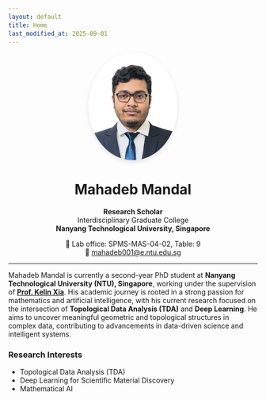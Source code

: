 ```yaml
---
layout: default
title: Home
last_modified_at: 2025-09-01
---
```


<!-- Main content -->
<div align="center">
  <img src="assets/images/profile.png" alt="Profile Photo" width="180" style="border-radius: 50%; box-shadow: 0 4px 10px rgba(0,0,0,0.1);" />
  
  <h1>Mahadeb Mandal</h1>

  <p><strong>Research Scholar</strong><br>
  Interdisciplinary Graduate College<br>
  <strong>Nanyang Technological University, Singapore</strong></p>
  <p>
    📍 Lab office: SPMS-MAS-04-02, Table: 9<br>
    📧 <a href="mailto:mahadeb001@e.ntu.edu.sg">mahadeb001@e.ntu.edu.sg</a>
  </p>
</div>

---

Mahadeb Mandal is currently a second-year PhD student at **Nanyang Technological University (NTU), Singapore**, working under the supervision of [**Prof. Kelin Xia**](https://personal.ntu.edu.sg/xiakelin/index.html). His academic journey is rooted in a strong passion for mathematics and artificial intelligence, with his current research focused on the intersection of **Topological Data Analysis (TDA)** and **Deep Learning**. He aims to uncover meaningful geometric and topological structures in complex data, contributing to advancements in data-driven science and intelligent systems.

### Research Interests

- Topological Data Analysis (TDA)
- Deep Learning for Scientific Material Discovery
- Mathematical AI
<!-- 💧 NTU Logo Watermark -->
<style>
  body::before {
    content: "";
    position: fixed;
    top: 0;
    left: 0;
    width: 12vw;
    height: 14vh;
    background-image: url('/assets/images/ntu_logo.png');
    background-repeat: no-repeat;
    background-position: center 95%;
    background-size: 50px;
    opacity: 0.05;
    z-index: 0;
    pointer-events: none;
    user-select: none;
  }
  /* Responsive scaling for small screens */
  @media (max-width: 600px) {
    body {
      font-size: 0.8rem; /* shrink text */
    }
    img {
      max-width: 30vw; /* smaller profile photo */
    }
    h1 {
      font-size: 1.2rem;
    }
    p {
      font-size: 0.9rem;
    }
  }
</style>

